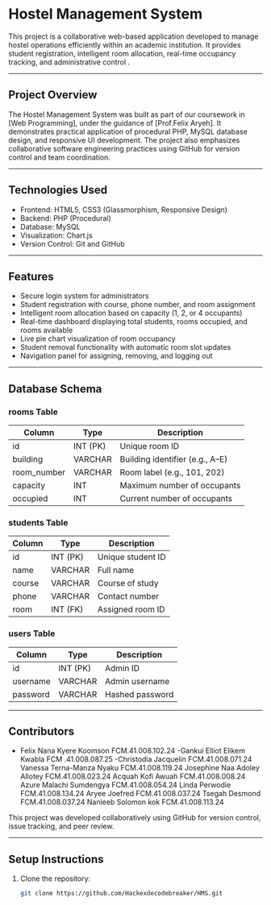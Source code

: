 # Hostel Management System

This project is a collaborative web-based application developed to manage hostel operations efficiently within an academic institution. It provides  student registration, intelligent room allocation, real-time occupancy tracking, and administrative control .

---

## Project Overview

The Hostel Management System was built as part of our coursework in [Web Programming], under the guidance of [Prof.Felix Aryeh]. It demonstrates practical application of procedural PHP, MySQL database design, and responsive UI development. The project also emphasizes collaborative software engineering practices using GitHub for version control and team coordination.

---

## Technologies Used

- Frontend: HTML5, CSS3 (Glassmorphism, Responsive Design)
- Backend: PHP (Procedural)
- Database: MySQL
- Visualization: Chart.js
- Version Control: Git and GitHub

---

## Features

- Secure login system for administrators
- Student registration with course, phone number, and room assignment
- Intelligent room allocation based on capacity (1, 2, or 4 occupants)
- Real-time dashboard displaying total students, rooms occupied, and rooms available
- Live pie chart visualization of room occupancy
- Student removal functionality with automatic room slot updates
- Navigation panel for assigning, removing, and logging out

---

## Database Schema

### rooms Table

| Column       | Type     | Description                    |
|--------------|----------|--------------------------------|
| id           | INT (PK) | Unique room ID                 |
| building     | VARCHAR  | Building identifier (e.g., A–E)|
| room_number  | VARCHAR  | Room label (e.g., 101, 202)    |
| capacity     | INT      | Maximum number of occupants    |
| occupied     | INT      | Current number of occupants    |

### students Table

| Column   | Type     | Description                  |
|----------|----------|------------------------------|
| id       | INT (PK) | Unique student ID            |
| name     | VARCHAR  | Full name                    |
| course   | VARCHAR  | Course of study              |
| phone    | VARCHAR  | Contact number               |
| room     | INT (FK) | Assigned room ID             |

### users Table

| Column   | Type     | Description                  |
|----------|----------|------------------------------|
| id       | INT (PK) | Admin ID                     |
| username | VARCHAR  | Admin username               |
| password | VARCHAR  | Hashed password              |

---

## Contributors

- Felix Nana Kyere Koomson  FCM.41.008.102.24
-Gankui Elliot Elikem Kwabla  FCM .41.008.087.25
-Christodia Jacquelin    FCM.41.008.071.24
Vanessa Terna-Manza Nyaku   FCM.41.008.119.24 
Josephine Naa Adoley Allotey   FCM.41.008.023.24
Acquah Kofi Awuah  FCM.41.008.008.24
Azure Malachi Sumdengya   FCM.41.008.054.24
Linda Perwodie    FCM.41.008.134.24
Aryee Joefred    FCM.41.008.037.24
Tsegah Desmond FCM.41.008.037.24
Nanleeb Solomon kok   FCM.41.008.113.24

This project was developed collaboratively using GitHub for version control, issue tracking, and peer review.

---

## Setup Instructions

1. Clone the repository:
   ```bash
   git clone https://github.com/Hackexdecodebreaker/HMS.git
